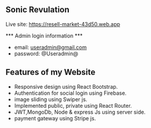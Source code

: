 ## Sonic Revulation
Live site: https://resell-market-43d50.web.app

*** Admin login information ***
* email: useradmin@gmail.com
* password: @Useradmin@

## Features of my Website

* Responsive design using React Bootstrap. 
* Authentication for social login using Firebase. 
* image sliding using Swiper js.
* Implemented public, private using React Router.
* JWT,MongoDb, Node & express Js using server side.
* payment gateway using Stripe js.
